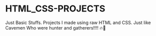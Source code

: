 # HTML_CSS-PROJECTS

Just Basic Stuffs. Projects I made using raw HTML and CSS. Just like Cavemen Who were hunter and gatherers!!!!
🔥🐒
